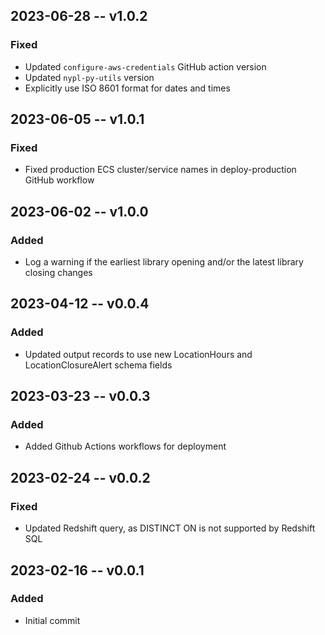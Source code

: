 ## 2023-06-28 -- v1.0.2
### Fixed
- Updated `configure-aws-credentials` GitHub action version
- Updated `nypl-py-utils` version
- Explicitly use ISO 8601 format for dates and times

## 2023-06-05 -- v1.0.1
### Fixed
- Fixed production ECS cluster/service names in deploy-production GitHub workflow

## 2023-06-02 -- v1.0.0
### Added
- Log a warning if the earliest library opening and/or the latest library closing changes

## 2023-04-12 -- v0.0.4
### Added
- Updated output records to use new LocationHours and LocationClosureAlert schema fields

## 2023-03-23 -- v0.0.3
### Added
- Added Github Actions workflows for deployment

## 2023-02-24 -- v0.0.2
### Fixed
- Updated Redshift query, as DISTINCT ON is not supported by Redshift SQL

## 2023-02-16 -- v0.0.1
### Added
- Initial commit